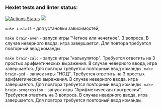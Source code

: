 ### Hexlet tests and linter status:
[![Actions Status](https://github.com/Landesadel/php-project-45/workflows/hexlet-check/badge.svg)](https://github.com/Landesadel/php-project-45/actions)
<a href="https://codeclimate.com/github/Landesadel/php-project-45/maintainability"><img src="https://api.codeclimate.com/v1/badges/03118bb68daacd3004f2/maintainability" /></a>

`make install` - для установки зависимостей,

`make brain-even` -  запуск игры "Четное или нечетное". 3 вопроса.
 В случае неверного ввода, игра завершается. Для повтора требуется повторный ввод команды.

`make brain-calc` - запуск игры "калькулятор".
 Требуется ответить на 3 простых арифметических выражения.  В случае неверного ввода, игра завершается. Для повтора требуется повторный ввод команды.
`make brain-gcd` - запуск игры "НОД".
Требуется ответить на 3 простых арифметических выражения.  В случае неверного ввода, игра завершается. Для повтора требуется повторный ввод команды.
`make brain-progression` - запуск игры "Арифметическая прогрессия".
Требуется ответить на 3 вопроса.  В случае неверного ввода, игра завершается. Для повтора требуется повторный ввод команды.
